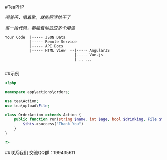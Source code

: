 #TeaPHP
 
*喝着茶，唱着歌，就能把活给干了*

*每一段代码，都能自动适应多个用途*
 
~~~
Your Code  |----- JSON Data
           |----- Remote Service
           |----- API Docs
           |----- HTML View  --|----- AngularJS
                               |----- Vue.js
                               | ......
          			
~~~


##示例
~~~php
<?php

namespace app\actions\orders;

use tea\Action;
use tea\upload\File;

class OrderAction extends Action {
	public function run(string $name, int $age, bool $drinking, File $teaFile) {
		$this->success("Thank You");
	}
}

?>
~~~

##联系我们
交流QQ群：199435611
